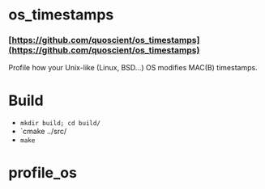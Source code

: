 # os_timestamps
### [https://github.com/quoscient/os_timestamps](https://github.com/quoscient/os_timestamps)

Profile how your Unix-like (Linux, BSD...) OS modifies MAC(B) timestamps.

# Build

- `mkdir build; cd build/`
- `cmake ../src/
- `make`

# profile_os
